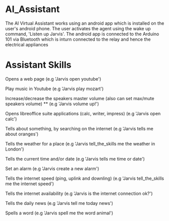 # AI_Assistant
The AI Virtual Assistant works using an android app which is installed on the user's android phone. The user activates the agent using the wake up command, 'Listen up Jarvis'. The android app is connected to the Arduino 101 via Bluetooth which is inturn connected to the relay and hence the electrical appliances

# Assistant Skills
Opens a web page (e.g 'Jarvis open youtube')

Play music in Youtube (e.g 'Jarvis play mozart')

Increase/decrease the speakers master volume (also can set max/mute speakers volume) ** (e.g 'Jarvis volume up!')

Opens libreoffice suite applications (calc, writer, impress) (e.g 'Jarvis open calc')

Tells about something, by searching on the internet (e.g 'Jarvis tells me about oranges')

Tells the weather for a place (e.g 'Jarvis tell_the_skills me the weather in London')

Tells the current time and/or date (e.g 'Jarvis tells me time or date')

Set an alarm (e.g 'Jarvis create a new alarm')

Tells the internet speed (ping, uplink and downling) (e.g 'Jarvis tell_the_skills me the internet speed')

Tells the internet availability (e.g 'Jarvis is the internet connection ok?')

Tells the daily news (e.g 'Jarvis tell me today news')

Spells a word (e.g 'Jarvis spell me the word animal')

